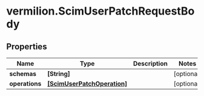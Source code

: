 # vermilion.ScimUserPatchRequestBody

## Properties

Name | Type | Description | Notes
------------ | ------------- | ------------- | -------------
**schemas** | **[String]** |  | [optional] 
**operations** | [**[ScimUserPatchOperation]**](ScimUserPatchOperation.md) |  | [optional] 


